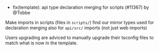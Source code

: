 - fix(template): api type declaration merging for scripts (#11367) by @Tobbe

Make imports in scripts (files in `scripts/`) find our mirror types used for declaration merging also for `api/src/` imports (not just web imports)

Users upgrading are adviced to manually upgrade their tsconfig files to match
what is now in the template.
